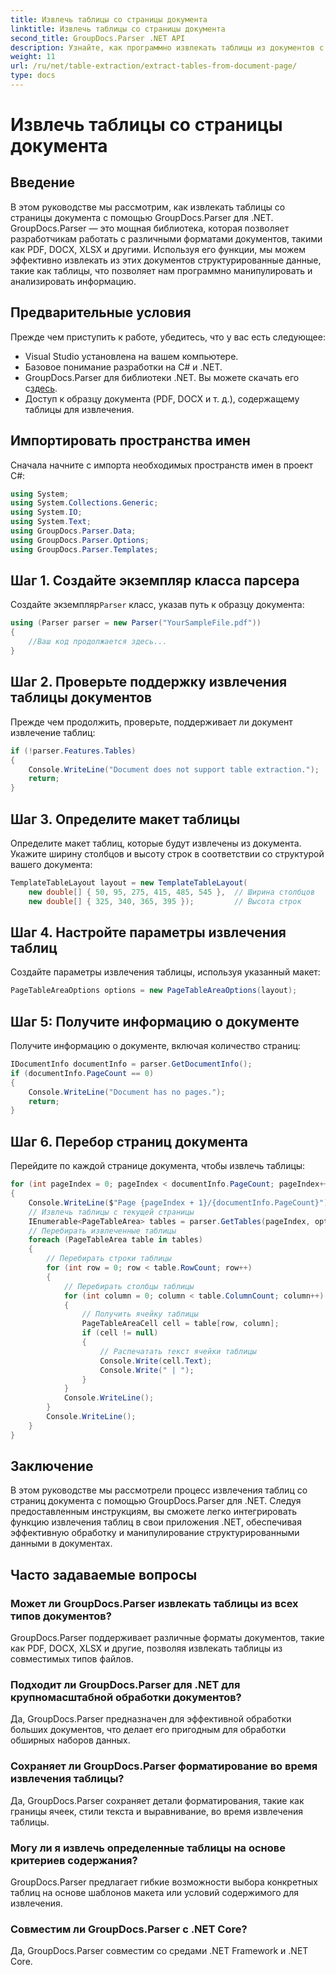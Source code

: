 ```yaml
---
title: Извлечь таблицы со страницы документа
linktitle: Извлечь таблицы со страницы документа
second_title: GroupDocs.Parser .NET API
description: Узнайте, как программно извлекать таблицы из документов с помощью GroupDocs.Parser для .NET. Это подробное руководство содержит пошаговые инструкции.
weight: 11
url: /ru/net/table-extraction/extract-tables-from-document-page/
type: docs
---
```

# Извлечь таблицы со страницы документа

## Введение
В этом руководстве мы рассмотрим, как извлекать таблицы со страницы документа с помощью GroupDocs.Parser для .NET. GroupDocs.Parser — это мощная библиотека, которая позволяет разработчикам работать с различными форматами документов, такими как PDF, DOCX, XLSX и другими. Используя его функции, мы можем эффективно извлекать из этих документов структурированные данные, такие как таблицы, что позволяет нам программно манипулировать и анализировать информацию.
## Предварительные условия
Прежде чем приступить к работе, убедитесь, что у вас есть следующее:
- Visual Studio установлена на вашем компьютере.
- Базовое понимание разработки на C# и .NET.
-  GroupDocs.Parser для библиотеки .NET. Вы можете скачать его с[здесь](https://releases.groupdocs.com/parser/net/).
- Доступ к образцу документа (PDF, DOCX и т. д.), содержащему таблицы для извлечения.

## Импортировать пространства имен
Сначала начните с импорта необходимых пространств имен в проект C#:
```csharp
using System;
using System.Collections.Generic;
using System.IO;
using System.Text;
using GroupDocs.Parser.Data;
using GroupDocs.Parser.Options;
using GroupDocs.Parser.Templates;
```
## Шаг 1. Создайте экземпляр класса парсера
 Создайте экземпляр`Parser` класс, указав путь к образцу документа:
```csharp
using (Parser parser = new Parser("YourSampleFile.pdf"))
{
    //Ваш код продолжается здесь...
}
```
## Шаг 2. Проверьте поддержку извлечения таблицы документов
Прежде чем продолжить, проверьте, поддерживает ли документ извлечение таблиц:
```csharp
if (!parser.Features.Tables)
{
    Console.WriteLine("Document does not support table extraction.");
    return;
}
```
## Шаг 3. Определите макет таблицы
Определите макет таблиц, которые будут извлечены из документа. Укажите ширину столбцов и высоту строк в соответствии со структурой вашего документа:
```csharp
TemplateTableLayout layout = new TemplateTableLayout(
    new double[] { 50, 95, 275, 415, 485, 545 },  // Ширина столбцов
    new double[] { 325, 340, 365, 395 });         // Высота строк
```
## Шаг 4. Настройте параметры извлечения таблиц
Создайте параметры извлечения таблицы, используя указанный макет:
```csharp
PageTableAreaOptions options = new PageTableAreaOptions(layout);
```
## Шаг 5: Получите информацию о документе
Получите информацию о документе, включая количество страниц:
```csharp
IDocumentInfo documentInfo = parser.GetDocumentInfo();
if (documentInfo.PageCount == 0)
{
    Console.WriteLine("Document has no pages.");
    return;
}
```
## Шаг 6. Перебор страниц документа
Перейдите по каждой странице документа, чтобы извлечь таблицы:
```csharp
for (int pageIndex = 0; pageIndex < documentInfo.PageCount; pageIndex++)
{
    Console.WriteLine($"Page {pageIndex + 1}/{documentInfo.PageCount}");
    // Извлечь таблицы с текущей страницы
    IEnumerable<PageTableArea> tables = parser.GetTables(pageIndex, options);
    // Перебирать извлеченные таблицы
    foreach (PageTableArea table in tables)
    {
        // Перебирать строки таблицы
        for (int row = 0; row < table.RowCount; row++)
        {
            // Перебирать столбцы таблицы
            for (int column = 0; column < table.ColumnCount; column++)
            {
                // Получить ячейку таблицы
                PageTableAreaCell cell = table[row, column];
                if (cell != null)
                {
                    // Распечатать текст ячейки таблицы
                    Console.Write(cell.Text);
                    Console.Write(" | ");
                }
            }
            Console.WriteLine();
        }
        Console.WriteLine();
    }
}
```

## Заключение
В этом руководстве мы рассмотрели процесс извлечения таблиц со страниц документа с помощью GroupDocs.Parser для .NET. Следуя предоставленным инструкциям, вы сможете легко интегрировать функцию извлечения таблиц в свои приложения .NET, обеспечивая эффективную обработку и манипулирование структурированными данными в документах.

## Часто задаваемые вопросы
### Может ли GroupDocs.Parser извлекать таблицы из всех типов документов?
GroupDocs.Parser поддерживает различные форматы документов, такие как PDF, DOCX, XLSX и другие, позволяя извлекать таблицы из совместимых типов файлов.
### Подходит ли GroupDocs.Parser для .NET для крупномасштабной обработки документов?
Да, GroupDocs.Parser предназначен для эффективной обработки больших документов, что делает его пригодным для обработки обширных наборов данных.
### Сохраняет ли GroupDocs.Parser форматирование во время извлечения таблицы?
Да, GroupDocs.Parser сохраняет детали форматирования, такие как границы ячеек, стили текста и выравнивание, во время извлечения таблицы.
### Могу ли я извлечь определенные таблицы на основе критериев содержания?
GroupDocs.Parser предлагает гибкие возможности выбора конкретных таблиц на основе шаблонов макета или условий содержимого для извлечения.
### Совместим ли GroupDocs.Parser с .NET Core?
Да, GroupDocs.Parser совместим со средами .NET Framework и .NET Core.